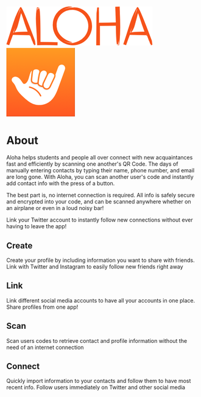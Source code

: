 
# ![Alt text](https://github.com/Julp04/Aloha/blob/master/Aloha%20Images/aloha_logo_orange.png) ![Alt text](https://github.com/Julp04/Aloha/blob/master/Aloha/Images.xcassets/AppIcon.appiconset/AppIcon60x60%403x.png) 


# About
Aloha helps students and people all over connect with new acquaintances fast and efficiently by scanning one another's QR Code. The days of manually entering contacts by typing their name, phone number, and email are long gone. With Aloha, you can scan another user's code and instantly add contact info with the press of a button.

The best part is, no internet connection is required. All info is safely secure and encrypted into your code, and can be scanned anywhere whether on an airplane or even in a loud noisy bar!

Link your Twitter account to instantly follow new connections without ever having to leave the app!

## Create
Create your profile by including information you want to share with friends. Link with Twitter and Instagram to easily follow new friends right away

## Link
Link different social media accounts to have all your accounts in one place. Share profiles from one app!

## Scan
Scan users codes to retrieve contact and profile information without the need of an internet connection


## Connect
Quickly import information to your contacts and follow them to have most recent info. Follow users immediately on Twitter and other social media
